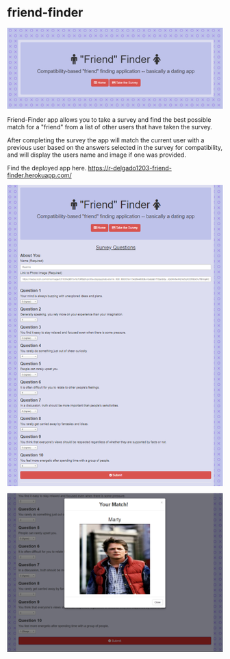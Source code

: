 # **friend-finder**
![alt text](./images/home.png "friend-finder")

Friend-Finder app allows you to take a survey and find the best possible match for a "friend" from a list of other users that have taken the survey. 

After completing the survey the app will match the current user with a previous user based on the answers selected in the survey for compatibility, and will display the users name and image if one was provided.

Find the deployed app here. https://r-delgado1203-friend-finder.herokuapp.com/



![alt text](./images/fullapp.PNG "friend-finder")

![alt text](./images/match.png "match")
